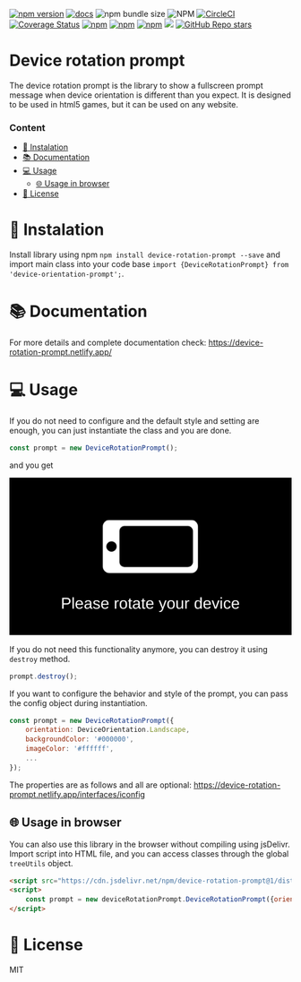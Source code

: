 [![npm version](https://badge.fury.io/js/device-rotation-prompt.svg)](https://badge.fury.io/js/device-rotation-prompt)
[![docs](https://badgen.net/badge/docs/online/orange)](https://device-rotation-prompt.netlify.app)
![npm bundle size](https://img.shields.io/bundlephobia/min/device-rotation-prompt)
![NPM](https://img.shields.io/npm/l/device-rotation-prompt)
[![CircleCI](https://circleci.com/gh/Raiper34/device-rotation-prompt.svg?style=shield)](https://circleci.com/gh/Raiper34/device-rotation-prompt)
[![Coverage Status](https://coveralls.io/repos/github/Raiper34/device-rotation-prompt/badge.svg?branch=main)](https://coveralls.io/github/Raiper34/device-rotation-prompt?branch=main)
[![npm](https://img.shields.io/npm/dt/device-rotation-prompt)](https://badge.fury.io/js/device-rotation-prompt)
[![npm](https://img.shields.io/npm/dm/device-rotation-prompt)](https://badge.fury.io/js/device-rotation-prompt)
[![npm](https://img.shields.io/npm/dw/device-rotation-prompt)](https://badge.fury.io/js/device-rotation-prompt)
[![](https://data.jsdelivr.com/v1/package/npm/device-rotation-prompt/badge?style=rounded)](https://www.jsdelivr.com/package/npm/device-rotation-prompt)
[![GitHub Repo stars](https://img.shields.io/github/stars/raiper34/device-rotation-prompt)](https://github.com/Raiper34/device-rotation-prompt)

# Device rotation prompt

The device rotation prompt is the library to show a fullscreen prompt message when device orientation is different than you expect.
It is designed to be used in html5 games, but it can be used on any website.

### Content
- [🚀 Instalation](#-instalation)
- [📚 Documentation](#-documentation)
- [💻 Usage](#-usage)
    - [🌐 Usage in browser](#-usage-in-browser)
- [📖 License](#-license)

# 🚀 Instalation
Install library using npm `npm install device-rotation-prompt --save` and import main class into your code base `import {DeviceRotationPrompt} from 'device-orientation-prompt';`.

# 📚 Documentation
For more details and complete documentation check: https://device-rotation-prompt.netlify.app/

# 💻 Usage
If you do not need to configure and the default style and setting are enough, you can just instantiate the class and you are done.
```javascript
const prompt = new DeviceRotationPrompt();
```
and you get

![Device rotation prompt demo](demo.gif)

If you do not need this functionality anymore, you can destroy it using `destroy` method.
```javascript
prompt.destroy();
```

If you want to configure the behavior and style of the prompt, you can pass the config object during instantiation.
```javascript
const prompt = new DeviceRotationPrompt({
    orientation: DeviceOrientation.Landscape,
    backgroundColor: '#000000',
    imageColor: '#ffffff',
    ...
});
```
The properties are as follows and all are optional: https://device-rotation-prompt.netlify.app/interfaces/iconfig

## 🌐 Usage in browser
You can also use this library in the browser without compiling using jsDelivr.
Import script into HTML file, and you can access classes through the global `treeUtils` object.
```html
<script src="https://cdn.jsdelivr.net/npm/device-rotation-prompt@1/dist/browser-bundle.min.js"></script>
<script>
    const prompt = new deviceRotationPrompt.DeviceRotationPrompt({orientation: 'landscape'});
</script>
```

# 📖 License
MIT